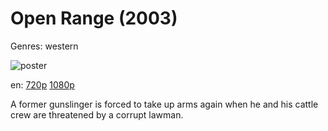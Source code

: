 # Open Range (2003)

Genres: western

![poster](http://image.tmdb.org/t/p/w500/ykW80VDB24lg4m5QkIPsXtWkWTr.jpg)

en:
  [720p](magnet:?xt=urn:btih:595d7c38f49011477869ec49b9cefa4b6993022c&dn=Open+Range+(2003)&tr=udp%3A%2F%2Ftracker.yify-torrents.com%2Fannounce&tr=udp%3A%2F%2Fexodus.desync.com%3A6969&tr=udp%3A%2F%2Ftracker.istole.it%3A80&tr=udp%3A%2F%2Ftracker.publicbt.com%3A80&tr=http%3A%2F%2Ffr33dom.h33t.com%3A3310%2Fannounce&tr=udp%3A%2F%2Ftracker.openbittorrent.com%3A80%2Fannounce&tr=udp%3A%2F%2Fcoppersurfer.tk%3A6969%2Fannounce)
  [1080p](magnet:?xt=urn:btih:7faf3876ab6bdf928dc05d425f1b825e2a0ec2c1&dn=Open+Range+(2003)+%5B1080p%5D&tr=udp%3A%2F%2Ftracker.yify-torrents.com%2Fannounce&tr=udp%3A%2F%2Fexodus.desync.com%3A6969&tr=udp%3A%2F%2Ftracker.istole.it%3A80&tr=udp%3A%2F%2Ftracker.publicbt.com%3A80&tr=http%3A%2F%2Ffr33dom.h33t.com%3A3310%2Fannounce&tr=udp%3A%2F%2Ftracker.openbittorrent.com%3A80%2Fannounce&tr=udp%3A%2F%2Fcoppersurfer.tk%3A6969%2Fannounce)
  


A former gunslinger is forced to take up arms again when he and his cattle crew are threatened by a corrupt lawman.